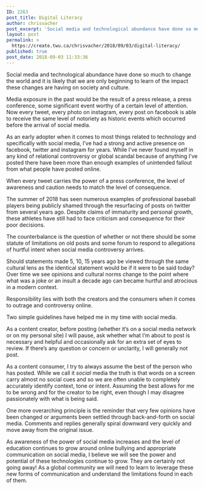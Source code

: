 ```yaml
---
ID: 2263
post_title: Digital Literacy
author: chrisvacher
post_excerpt: 'Social media and technological abundance have done so much to change the world and it is likely that we are only beginning to learn of the impact these changes are having on society and culture. Media exposure in the past would be the result of a press release, a press conference, some significant event worthy &hellip; <p><a href="https://create.twu.ca/chrisvacher/2018/09/03/digital-literacy/">Continue reading<span> "Digital Literacy"</span></a></p>'
layout: post
permalink: >
  https://create.twu.ca/chrisvacher/2018/09/03/digital-literacy/
published: true
post_date: 2018-09-03 11:33:36
---
```

Social media and technological abundance have done so much to change the world and it is likely that we are only beginning to learn of the impact these changes are having on society and culture.

Media exposure in the past would be the result of a press release, a press conference, some significant event worthy of a certain level of attention. Now every tweet, every photo on instagram, every post on facebook is able to receive the same level of notoriety as historic events which occurred before the arrival of social media.

As an early adopter when it comes to most things related to technology and specifically with social media, I&#8217;ve had a strong and active presence on facebook, twitter and instagram for years. While I&#8217;ve never found myself in any kind of relational controversy or global scandal because of anything I&#8217;ve posted there have been more than enough examples of unintended fallout from what people have posted online.

When every tweet carries the power of a press conference, the level of awareness and caution needs to match the level of consequence.

The summer of 2018 has seen numerous examples of professional baseball players being publicly shamed through the resurfacing of posts on twitter from several years ago. Despite claims of immaturity and personal growth, these athletes have still had to face criticism and consequence for their poor decisions.

The counterbalance is the question of whether or not there should be some statute of limitations on old posts and some forum to respond to allegations of hurtful intent when social media controversy arrives.

Should statements made 5, 10, 15 years ago be viewed through the same cultural lens as the identical statement would be if it were to be said today? Over time we see opinions and cultural norms change to the point where what was a joke or an insult a decade ago can became hurtful and atrocious in a modern context.

Responsibility lies with both the creators and the consumers when it comes to outrage and controversy online.

Two simple guidelines have helped me in my time with social media.

As a content creator, before posting (whether it&#8217;s on a social media network or on my personal site) I will pause, ask whether what I&#8217;m about to post is necessary and helpful and occasionally ask for an extra set of eyes to review. If there&#8217;s any question or concern or unclarity, I will generally not post.

As a content consumer, I try to always assume the best of the person who has posted. While we call it <em>social</em> media the truth is that words on a screen carry almost no social cues and so we are often unable to completely accurately identify context, tone or intent. Assuming the best allows for me to be wrong and for the creator to be right, even though I may disagree passionately with what is being said.

One more overarching principle is the reminder that very few opinions have been changed or arguments been settled through back-and-forth on social media. Comments and replies generally spiral downward very quickly and move away from the original issue.

As awareness of the power of social media increases and the level of education continues to grow around online bullying and appropriate communication on social media, I believe we will see the power and potential of these technologies continue to grow. They are certainly not going away! As a global community we will need to learn to leverage these new forms of communication and understand the limitations found in each of them.